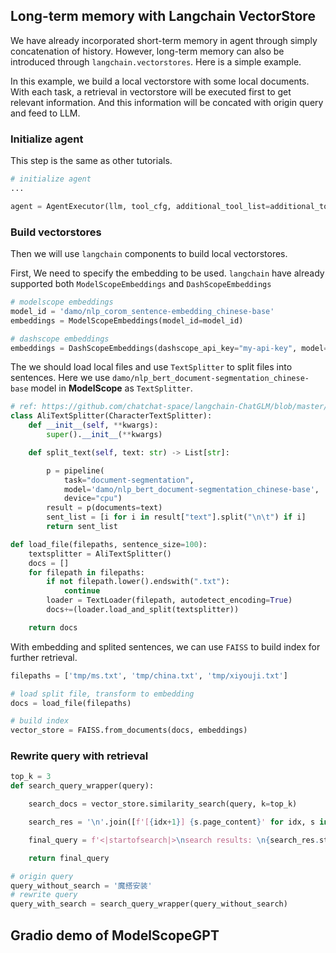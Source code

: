 ## Long-term memory with Langchain VectorStore

We have already incorporated short-term memory in agent through simply concatenation of history. However, long-term memory can also be introduced through `langchain.vectorstores`. Here is a simple example.

In this example, we build a local vectorstore with some local documents. With each task, a retrieval in vectorstore will be executed first to get relevant information. And this information will be concated with origin query and feed to LLM.


### Initialize agent

This step is the same as other tutorials.
```Python
# initialize agent
...

agent = AgentExecutor(llm, tool_cfg, additional_tool_list=additional_tool_list, prompt_generator=prompt_generator)

```

### Build vectorstores

Then we will use `langchain` components to build local vectorstores.

First, We need to specify the embedding to be used. `langchain` have already supported both `ModelScopeEmbeddings` and `DashScopeEmbeddings`

```Python
# modelscope embeddings
model_id = 'damo/nlp_corom_sentence-embedding_chinese-base'
embeddings = ModelScopeEmbeddings(model_id=model_id)

# dashscope embeddings
embeddings = DashScopeEmbeddings(dashscope_api_key="my-api-key", model="text-embedding-v1")

```

The we should load local files and use `TextSplitter` to split files into sentences. Here we use `damo/nlp_bert_document-segmentation_chinese-base` model in **ModelScope** as `TextSplitter`.

```Python
# ref: https://github.com/chatchat-space/langchain-ChatGLM/blob/master/textsplitter/ali_text_splitter.py
class AliTextSplitter(CharacterTextSplitter):
    def __init__(self, **kwargs):
        super().__init__(**kwargs)

    def split_text(self, text: str) -> List[str]:

        p = pipeline(
            task="document-segmentation",
            model='damo/nlp_bert_document-segmentation_chinese-base',
            device="cpu")
        result = p(documents=text)
        sent_list = [i for i in result["text"].split("\n\t") if i]
        return sent_list

def load_file(filepaths, sentence_size=100):
    textsplitter = AliTextSplitter()
    docs = []
    for filepath in filepaths:
        if not filepath.lower().endswith(".txt"):
            continue
        loader = TextLoader(filepath, autodetect_encoding=True)
        docs+=(loader.load_and_split(textsplitter))

    return docs

```

With embedding and splited sentences, we can use `FAISS` to build index for further retrieval.

```Python
filepaths = ['tmp/ms.txt', 'tmp/china.txt', 'tmp/xiyouji.txt']

# load split file, transform to embedding
docs = load_file(filepaths)

# build index
vector_store = FAISS.from_documents(docs, embeddings)
```

### Rewrite query with retrieval



```Python
top_k = 3
def search_query_wrapper(query):

    search_docs = vector_store.similarity_search(query, k=top_k)

    search_res = '\n'.join([f'[{idx+1}] {s.page_content}' for idx, s in enumerate(search_docs)])

    final_query = f'<|startofsearch|>\nsearch results: \n{search_res.strip()}\n<|endofsearch|>\n{query}'

    return final_query

# origin query
query_without_search = '魔搭安装'
# rewrite query
query_with_search = search_query_wrapper(query_without_search)
```



## Gradio demo of ModelScopeGPT
